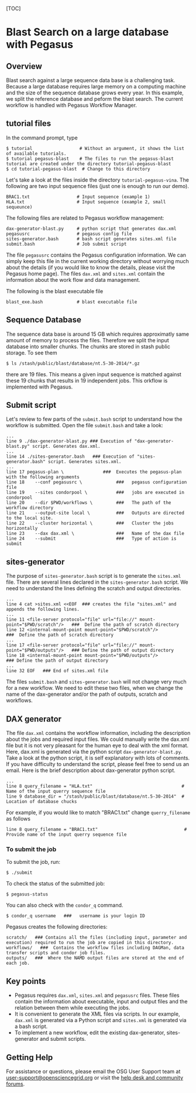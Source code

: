 [title]: - "Blast Similarity Search with Pegasus"
[TOC]

# Blast Search on a large database with Pegasus 

## Overview
Blast search against a large sequence data base is a challenging task. Because a large database requires large memory on a 
computing machine and the size of the sequence database grows every year. In this example, we split the reference database and 
peform the blast search. The current workflow is handled with Pegasus Workflow Manager. 

## tutorial files

In the command prompt, type

    $ tutorial                  # Without an argument, it shows the list of available tutorials.
    $ tutorial pegasus-blast    # The files to run the pegasus-blast tutorial are created under the directory tutorial-pegasus-blast
    $ cd tutorial-pegasus-blast  # Change to this directory

Let's take a look at the files inside the directory
`tutorial-pegasus-vina`.  The following are two input sequence files (just one is enough to run our demo).

    BRAC1.txt                  # Input sequence (example 1)
    HLA.txt                    # Input sequence (example 2, small sequeunce)

The following files are related to Pegasus workflow management:

    dax-generator-blast.py     # python script that generates dax.xml
    pegasusrc                  # pegasus config file
    sites-generator.bash       # bash script generates sites.xml file
    submit.bash                # Job submit script

The file `pegasusrc` contains the Pegasus configuration information. We
can simply keep this file in the current working directory without
worrying much about the details (if you would like to know the details,
please visit the Pegasus home page). The files `dax.xml` and `sites.xml`
contain the information about the work flow and data management.

The following is the blast executable file

    blast_exe.bash             # blast executable file

## Sequence Database

The sequence data base is around 15 GB which requires approximatly same amount of memory to process the files. Therefore we split the input database into smaller chunks. The chunks are stored in stash public storage. To see them 

    $ ls /stash/public/blast/database/nt.5-30-2014/*.gz

there are 19 files. This means a given input sequence is matched against these 19 chunks that results in 19 independent jobs. This orkflow is implemented with Pegasus. 

## Submit script

Let's review to few parts of the `submit.bash` script to understand
how the workflow is submitted.  Open the file `submit.bash` and take a
look:

	...
	line 9 ./dax-generator-blast.py ### Execution of "dax-generator-blast.py" script. Generates dax.xml.
	...
	line 14 ./sites-generator.bash   ### Execution of "sites-generator.bash" script. Generates sites.xml.
	...
	line 17 pegasus-plan \               ###  Executes the pegasus-plan with the following arguments
	line 18    --conf pegasusrc \             ###   pegasus configuration file
	line 19    --sites condorpool \           ###   jobs are executed in condorpool
	line 20    --dir $PWD/workflows \         ###   The path of the workflow directory
	line 21    --output-site local \          ###   Outputs are directed to the local site.
	line 22    --cluster horizontal \         ###   Cluster the jobs horizontally
	line 23    --dax dax.xml \                ###   Name of the dax file
	line 24    --submit                       ###   Type of action is submit


## sites-generator  

The purpose of `sites-generator.bash` script is to generate
the `sites.xml` file. There are several lines declared in the
`sites-generator.bash` script. We need to understand the lines defining
the scratch and output directories.

	...
	line 4 cat >sites.xml <<EOF  ### creates the file "sites.xml" and appends the following lines.
	...
	line 11 <file-server protocol="file" url="file://" mount-point="$PWD/scratch"/>   ###  Define the path of scratch directory
	line 12 <internal-mount-point mount-point="$PWD/scratch"/>                        ###  Define the path of scratch directory
	...
	line 17 <file-server protocol="file" url="file://" mount-point="$PWD/outputs"/>   ### Define the path of output directory
	line 18 <internal-mount-point mount-point="$PWD/outputs"/>                        ### Define the path of output directory
	...
	line 32 EOF   ### End of sites.xml file

The files `submit.bash` and `sites-generator.bash` will not change very
much for a new workflow.  We need to edit these two files, when we
change the name of the dax-generator and/or the path of outputs, scratch
and workflows.


## DAX generator 

The file `dax.xml` contains the workflow information, including the
description about the jobs and required input files. We could manually
write the dax.xml file but it is not very pleasant for the human eye
to deal with the xml format. Here, dax.xml is generated via the python
script `dax-generator-blast.py`.  Take a look at the python script,
it is self explanatory with lots of comments.  If you have difficulty to
understand the script, please feel free to send us an email. Here is the
brief description about dax-generator python script.

	...
    line 8 query_filename = "HLA.txt"                                  # Name of the input querry sequence file
    line 9 database_dir = "/stash/public/blast/database/nt.5-30-2014"  # Location of database chucks


For example, if you would like to match "BRAC1.txt" change `querry_filename` as follows

    line 8 query_filename = "BRAC1.txt"                                 # Provide name of the input querry sequence file


### To submit the job

To submit the job, run:

	$ ./submit

To check the status of the submitted job:

	$ pegasus-status

You can also check with the `condor_q` command.

	$ condor_q username   ###   username is your login ID

Pegasus creates the following directories:

    scratch/   ### Contains all the files (including input, parameter and execution) required to run the job are copied in this directory.
    workflows/   ###  Contains the workflow files including DAGMan, data transfer scripts and condor job files.
    outputs/   ###  Where the NAMD output files are stored at the end of each job.


## Key points

 - Pegasus requires `dax.xml`, `sites.xml` and `pegasusrc` files. These files
   contain the information about executable, input and output files and
   the relation between them while executing the jobs.
 - It is convenient to generate the XML files via scripts. In our
   example, `dax.xml` is generated via a Python script and `sites.xml` is
   generated via a bash script.
 - To implement a new workflow, edit the existing dax-generator,
   sites-generator and  submit scripts.  


## Getting Help
For assistance or questions, please email the OSG User Support team  at [user-support@opensciencegrid.org](mailto:user-support@opensciencegrid.org) or visit the [help desk and community forums](http://support.opensciencegrid.org).
